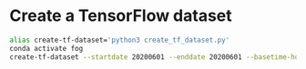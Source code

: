 # Create a TensorFlow dataset

```bash
alias create-tf-dataset='python3 create_tf_dataset.py'
conda activate fog
create-tf-dataset --startdate 20200601 --enddate 20200601 --basetime-hour 0 --progs 0 --outdir NAM/tfrecords/
```